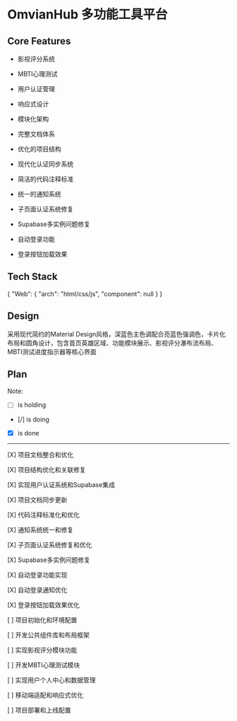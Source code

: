 # OmvianHub 多功能工具平台

## Core Features

- 影视评分系统

- MBTI心理测试

- 用户认证管理

- 响应式设计

- 模块化架构

- 完整文档体系

- 优化的项目结构

- 现代化认证同步系统

- 简洁的代码注释标准

- 统一的通知系统

- 子页面认证系统修复

- Supabase多实例问题修复

- 自动登录功能

- 登录按钮加载效果

## Tech Stack

{
  "Web": {
    "arch": "html/css/js",
    "component": null
  }
}

## Design

采用现代简约的Material Design风格，深蓝色主色调配合亮蓝色强调色，卡片化布局和圆角设计，包含首页英雄区域、功能模块展示、影视评分瀑布流布局、MBTI测试进度指示器等核心界面

## Plan

Note: 

- [ ] is holding
- [/] is doing
- [X] is done

---

[X] 项目文档整合和优化

[X] 项目结构优化和关联修复

[X] 实现用户认证系统和Supabase集成

[X] 项目文档同步更新

[X] 代码注释标准化和优化

[X] 通知系统统一和修复

[X] 子页面认证系统修复和优化

[X] Supabase多实例问题修复

[X] 自动登录功能实现

[X] 自动登录通知优化

[X] 登录按钮加载效果优化

[ ] 项目初始化和环境配置

[ ] 开发公共组件库和布局框架

[ ] 实现影视评分模块功能

[ ] 开发MBTI心理测试模块

[ ] 实现用户个人中心和数据管理

[ ] 移动端适配和响应式优化

[ ] 项目部署和上线配置
